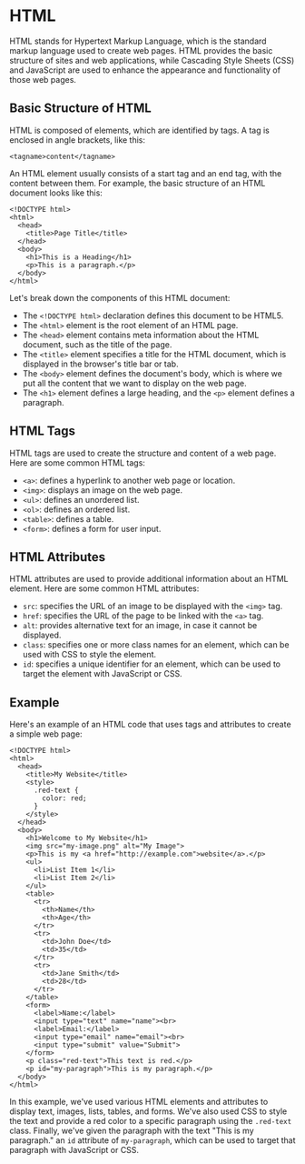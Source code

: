 # HTML

HTML stands for Hypertext Markup Language, which is the standard markup language used to create web pages. HTML provides the basic structure of sites and web applications, while Cascading Style Sheets (CSS) and JavaScript are used to enhance the appearance and functionality of those web pages.

## Basic Structure of HTML

HTML is composed of elements, which are identified by tags. A tag is enclosed in angle brackets, like this:

```
<tagname>content</tagname>
```

An HTML element usually consists of a start tag and an end tag, with the content between them. For example, the basic structure of an HTML document looks like this:

```
<!DOCTYPE html>
<html>
  <head>
    <title>Page Title</title>
  </head>
  <body>
    <h1>This is a Heading</h1>
    <p>This is a paragraph.</p>
  </body>
</html>
```

Let's break down the components of this HTML document:

* The `<!DOCTYPE html>` declaration defines this document to be HTML5.
* The `<html>` element is the root element of an HTML page.
* The `<head>` element contains meta information about the HTML document, such as the title of the page.
* The `<title>` element specifies a title for the HTML document, which is displayed in the browser's title bar or tab.
* The `<body>` element defines the document's body, which is where we put all the content that we want to display on the web page.
* The `<h1>` element defines a large heading, and the `<p>` element defines a paragraph.

## HTML Tags

HTML tags are used to create the structure and content of a web page. Here are some common HTML tags:

* `<a>`: defines a hyperlink to another web page or location.
* `<img>`: displays an image on the web page.
* `<ul>`: defines an unordered list.
* `<ol>`: defines an ordered list.
* `<table>`: defines a table.
* `<form>`: defines a form for user input.

## HTML Attributes

HTML attributes are used to provide additional information about an HTML element. Here are some common HTML attributes:

* `src`: specifies the URL of an image to be displayed with the `<img>` tag.
* `href`: specifies the URL of the page to be linked with the `<a>` tag.
* `alt`: provides alternative text for an image, in case it cannot be displayed.
* `class`: specifies one or more class names for an element, which can be used with CSS to style the element.
* `id`: specifies a unique identifier for an element, which can be used to target the element with JavaScript or CSS.

## Example

Here's an example of an HTML code that uses tags and attributes to create a simple web page:

```
<!DOCTYPE html>
<html>
  <head>
    <title>My Website</title>
    <style>
      .red-text {
        color: red;
      }
    </style>
  </head>
  <body>
    <h1>Welcome to My Website</h1>
    <img src="my-image.png" alt="My Image">
    <p>This is my <a href="http://example.com">website</a>.</p>
    <ul>
      <li>List Item 1</li>
      <li>List Item 2</li>
    </ul>
    <table>
      <tr>
        <th>Name</th>
        <th>Age</th>
      </tr>
      <tr>
        <td>John Doe</td>
        <td>35</td>
      </tr>
      <tr>
        <td>Jane Smith</td>
        <td>28</td>
      </tr>
    </table>
    <form>
      <label>Name:</label>
      <input type="text" name="name"><br>
      <label>Email:</label>
      <input type="email" name="email"><br>
      <input type="submit" value="Submit">
    </form>
    <p class="red-text">This text is red.</p>
    <p id="my-paragraph">This is my paragraph.</p>
  </body>
</html>
```

In this example, we've used various HTML elements and attributes to display text, images, lists, tables, and forms. We've also used CSS to style the text and provide a red color to a specific paragraph using the `.red-text` class. Finally, we've given the paragraph with the text "This is my paragraph." an `id` attribute of `my-paragraph`, which can be used to target that paragraph with JavaScript or CSS.
